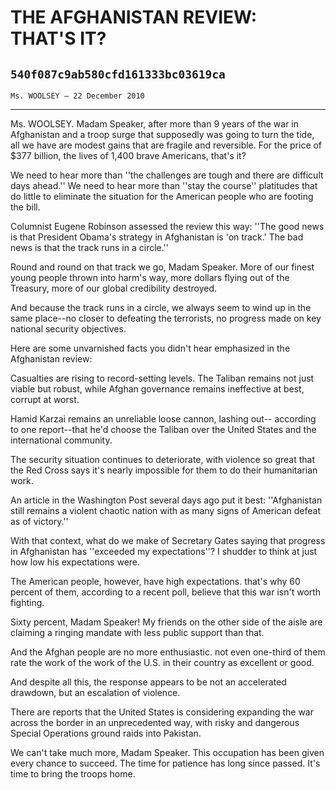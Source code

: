 # THE AFGHANISTAN REVIEW: THAT'S IT?
## `540f087c9ab580cfd161333bc03619ca`
`Ms. WOOLSEY — 22 December 2010`

---


Ms. WOOLSEY. Madam Speaker, after more than 9 years of the war in 
Afghanistan and a troop surge that supposedly was going to turn the 
tide, all we have are modest gains that are fragile and reversible. For 
the price of $377 billion, the lives of 1,400 brave Americans, that's 
it?

We need to hear more than ''the challenges are tough and there are 
difficult days ahead.'' We need to hear more than ''stay the course'' 
platitudes that do little to eliminate the situation for the American 
people who are footing the bill.

Columnist Eugene Robinson assessed the review this way: ''The good 
news is that President Obama's strategy in Afghanistan is 'on track.' 
The bad news is that the track runs in a circle.''

Round and round on that track we go, Madam Speaker. More of our 
finest young people thrown into harm's way, more dollars flying out of 
the Treasury, more of our global credibility destroyed.

And because the track runs in a circle, we always seem to wind up in 
the same place--no closer to defeating the terrorists, no progress made 
on key national security objectives.

Here are some unvarnished facts you didn't hear emphasized in the 
Afghanistan review:

Casualties are rising to record-setting levels. The Taliban remains 
not just viable but robust, while Afghan governance remains ineffective 
at best, corrupt at worst.

Hamid Karzai remains an unreliable loose cannon, lashing out--
according to one report--that he'd choose the Taliban over the United 
States and the international community.

The security situation continues to deteriorate, with violence so 
great that the Red Cross says it's nearly impossible for them to do 
their humanitarian work.

An article in the Washington Post several days ago put it best: 
''Afghanistan still remains a violent chaotic nation with as many signs 
of American defeat as of victory.''

With that context, what do we make of Secretary Gates saying that 
progress in Afghanistan has ''exceeded my expectations''? I shudder to 
think at just how low his expectations were.

The American people, however, have high expectations. that's why 60 
percent of them, according to a recent poll, believe that this war 
isn't worth fighting.

Sixty percent, Madam Speaker! My friends on the other side of the 
aisle are claiming a ringing mandate with less public support than 
that.

And the Afghan people are no more enthusiastic. not even one-third of 
them rate the work of the work of the U.S. in their country as 
excellent or good.

And despite all this, the response appears to be not an accelerated 
drawdown, but an escalation of violence.

There are reports that the United States is considering expanding the 
war across the border in an unprecedented way, with risky and dangerous 
Special Operations ground raids into Pakistan.

We can't take much more, Madam Speaker. This occupation has been 
given every chance to succeed. The time for patience has long since 
passed. It's time to bring the troops home.
